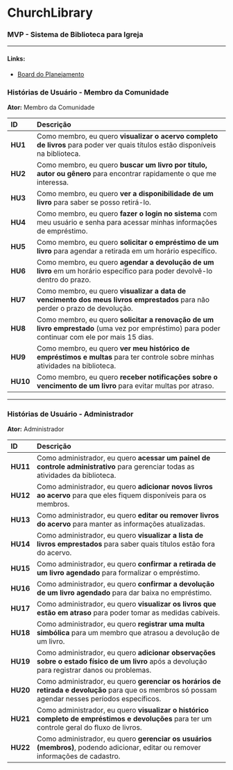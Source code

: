 # ChurchLibrary

### **MVP - Sistema de Biblioteca para Igreja**
---
#### Links:
- [Board do Planejamento](https://github.com/users/rochajario/projects/4)

### **Histórias de Usuário - Membro da Comunidade**
**Ator:** Membro da Comunidade

| ID | Descrição |
| :--- | :--- |
| **HU1** | Como membro, eu quero **visualizar o acervo completo de livros** para poder ver quais títulos estão disponíveis na biblioteca. |
| **HU2** | Como membro, eu quero **buscar um livro por título, autor ou gênero** para encontrar rapidamente o que me interessa. |
| **HU3** | Como membro, eu quero **ver a disponibilidade de um livro** para saber se posso retirá-lo. |
| **HU4** | Como membro, eu quero **fazer o login no sistema** com meu usuário e senha para acessar minhas informações de empréstimo. |
| **HU5** | Como membro, eu quero **solicitar o empréstimo de um livro** para agendar a retirada em um horário específico. |
| **HU6** | Como membro, eu quero **agendar a devolução de um livro** em um horário específico para poder devolvê-lo dentro do prazo. |
| **HU7** | Como membro, eu quero **visualizar a data de vencimento dos meus livros emprestados** para não perder o prazo de devolução. |
| **HU8** | Como membro, eu quero **solicitar a renovação de um livro emprestado** (uma vez por empréstimo) para poder continuar com ele por mais 15 dias. |
| **HU9** | Como membro, eu quero **ver meu histórico de empréstimos e multas** para ter controle sobre minhas atividades na biblioteca. |
| **HU10** | Como membro, eu quero **receber notificações sobre o vencimento de um livro** para evitar multas por atraso. |

---
### **Histórias de Usuário - Administrador**
**Ator:** Administrador

| ID | Descrição |
| :--- | :--- |
| **HU11** | Como administrador, eu quero **acessar um painel de controle administrativo** para gerenciar todas as atividades da biblioteca. |
| **HU12** | Como administrador, eu quero **adicionar novos livros ao acervo** para que eles fiquem disponíveis para os membros. |
| **HU13** | Como administrador, eu quero **editar ou remover livros do acervo** para manter as informações atualizadas. |
| **HU14** | Como administrador, eu quero **visualizar a lista de livros emprestados** para saber quais títulos estão fora do acervo. |
| **HU15** | Como administrador, eu quero **confirmar a retirada de um livro agendado** para formalizar o empréstimo. |
| **HU16** | Como administrador, eu quero **confirmar a devolução de um livro agendado** para dar baixa no empréstimo. |
| **HU17** | Como administrador, eu quero **visualizar os livros que estão em atraso** para poder tomar as medidas cabíveis. |
| **HU18** | Como administrador, eu quero **registrar uma multa simbólica** para um membro que atrasou a devolução de um livro. |
| **HU19** | Como administrador, eu quero **adicionar observações sobre o estado físico de um livro** após a devolução para registrar danos ou problemas. |
| **HU20** | Como administrador, eu quero **gerenciar os horários de retirada e devolução** para que os membros só possam agendar nesses períodos específicos. |
| **HU21** | Como administrador, eu quero **visualizar o histórico completo de empréstimos e devoluções** para ter um controle geral do fluxo de livros. |
| **HU22** | Como administrador, eu quero **gerenciar os usuários (membros)**, podendo adicionar, editar ou remover informações de cadastro. |
